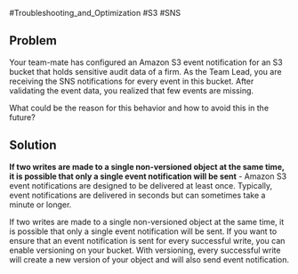 #Troubleshooting_and_Optimization  #S3 #SNS

## Problem

Your team-mate has configured an Amazon S3 event notification for an S3 bucket that holds sensitive audit data of a firm. As the Team Lead, you are receiving the SNS notifications for every event in this bucket. After validating the event data, you realized that few events are missing.

What could be the reason for this behavior and how to avoid this in the future?

## Solution

**If two writes are made to a single non-versioned object at the same time, it is possible that only a single event notification will be sent** - Amazon S3 event notifications are designed to be delivered at least once. Typically, event notifications are delivered in seconds but can sometimes take a minute or longer.

If two writes are made to a single non-versioned object at the same time, it is possible that only a single event notification will be sent. If you want to ensure that an event notification is sent for every successful write, you can enable versioning on your bucket. With versioning, every successful write will create a new version of your object and will also send event notification.